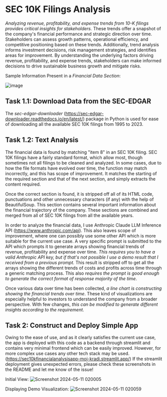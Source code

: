 # SEC 10K Filings Analysis
*Analyzing revenue, profitability, and expense trends from 10-K filings provides critical insights for stakeholders.* These trends offer a snapshot of the company's financial performance and strategic direction over time. Stakeholders can assess growth patterns, operational efficiency, and competitive positioning based on these trends. Additionally, trend analysis informs investment decisions, risk management strategies, and identifies areas for improvement. By understanding the underlying factors driving revenue, profitability, and expense trends, stakeholders can make informed decisions to drive sustainable business growth and mitigate risks.

Sample Information Present in a *Financial Data Section*: 

![image](https://github.com/le-incroyable1-dev/SEC_10kFilings_Analysis/assets/47893192/b6e8a785-40bb-4351-b49f-574f9cc9a4c8)



## Task 1.1: Download Data from the SEC-EDGAR
The *sec-edgar-downloader* (https://sec-edgar-downloader.readthedocs.io/en/latest/) package in Python is used for ease of downloading all the available SEC 10K filings from 1995 to 2023.

## Task 1.2: Text Analysis
The financial data is found by matching "item 8" in an SEC 10K filing. SEC 10K filings have a fairly standard format, which allow most, though sometimes not all filings to be cleaned and analyzed. In some cases, due to how the file formats have evolved over time, the function may match incorrectly, and this has scope of improvement. It matches the starting of the required section and that of the next section, and simply extracts the content required.

Once the correct section is found, it is stripped off all of its HTML code, punctuations and other unnecessary characters (if any) with the help of BeautifulSoup. This section contains several important information about the financial trajectory of the company. These sections are combined and merged from all of SEC 10K filings from all the available years.

In order to analyze the financial data, I use Anthropic Claude LLM Inference API (https://www.anthropic.com/api). This also leaves scope of improvement, where one can possibly use some other API which is more suitable for the current use case. A very specific prompt is submitted to the API which prompts it to generate arrays showing financial trends of revenue, profitability and expense over time. *This requires you to have a valid Anthropic API key, but if that's not possible I use a demo result that I received from a previous prompt.* This result is stripped off to get all the arrays showing the different trends of costs and profits across time through a generic matching process. This also *requires the prompt is good enough to generate the correct format of response majority of the time*.

Once various data over time has been collected, *a line chart is constructing showing the financial trends over time*. These kind of visualizations are especially helpful to investors to understand the company from a broader perspective. With few changes, *this can be modified to generate different insights according to the requirement*.

## Task 2: Construct and Deploy Simple App
Owing to the ease of use, and as it clearly satisfies the current use case, the app is deployed with this code as a backend through streamlit and contains very minimal frontend which can be easily improved. However, for more complex use cases any other tech stack may be used.
(https://sec10kfinancialanalysisapp-moj-kradi.streamlit.app/)
If the streamlit deployment gives unexpected errors, please check these screenshots in the README and let me know of the issue!


Initial View:
![Screenshot 2024-05-11 020005](https://github.com/le-incroyable1-dev/SEC_10kFilings_Analysis/assets/47893192/8eaed424-cdce-4242-8d02-233427491116)


Displaying Demo Visualization:
![Screenshot 2024-05-11 020059](https://github.com/le-incroyable1-dev/SEC_10kFilings_Analysis/assets/47893192/0f87807f-a4b2-43f6-9cb6-0ea3dc48e784)




